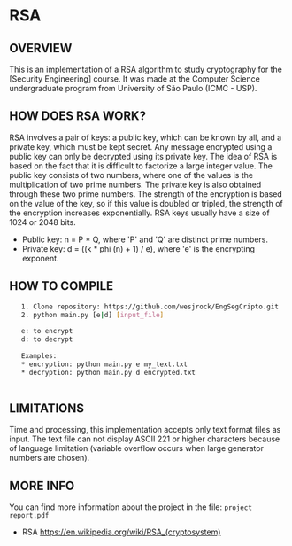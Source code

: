 # RSA

OVERVIEW
--------------------------------------------------
This is an implementation of a RSA algorithm to study cryptography for the [Security Engineering] course. It was made at the Computer Science undergraduate program from University of São Paulo (ICMC - USP).

HOW DOES RSA WORK?
--------------------------------------------------
RSA involves a pair of keys: a public key, which can be known by all, and a private key, which must be kept secret. Any message encrypted using a public key can only be decrypted using its private key.
The idea of RSA is based on the fact that it is difficult to factorize a large integer value. The public key consists of two numbers, where one of the values is the multiplication of two prime numbers. The private key is also obtained through these two prime numbers. The strength of the encryption is based on the value of the key, so if this value is doubled or tripled, the strength of the encryption increases exponentially. RSA keys usually have a size of 1024 or 2048 bits.

* Public key: n = P * Q, where 'P' and 'Q' are distinct prime numbers.
* Private key: d = ((k * phi (n) + 1) / e), where 'e' is the encrypting exponent.

HOW TO COMPILE
--------------------------------------------------
```bash
   1. Clone repository: https://github.com/wesjrock/EngSegCripto.git
   2. python main.py [e|d] [input_file]
   
   e: to encrypt
   d: to decrypt
   
   Examples:
   * encryption: python main.py e my_text.txt
   * decryption: python main.py d encrypted.txt
   
```

LIMITATIONS
--------------------------------------------------
Time and processing, this implementation accepts only text format files as input. The text file can not display ASCII 221 or higher characters because of language limitation (variable overflow occurs when large generator numbers are chosen).

MORE INFO
--------------------------------------------------
You can find more information about the project in the file:  `project report.pdf`
* RSA <https://en.wikipedia.org/wiki/RSA_(cryptosystem)>
